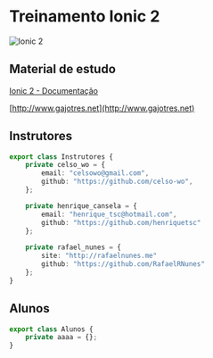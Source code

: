 # Treinamento Ionic 2

![Ionic 2](http://ionic.io/img/2.png)

## Material de estudo

[Ionic 2 - Documentação](https://ionicframework.com/docs/v2/)

[http://www.gajotres.net](http://www.gajotres.net)

## Instrutores

```typescript
export class Instrutores {
    private celso_wo = {
        email: "celsowo@gmail.com",
        github: "https://github.com/celso-wo",
    };

    private henrique_cansela = {
        email: "henrique_tsc@hotmail.com",
        github: "https://github.com/henriquetsc"
    };
    
    private rafael_nunes = {
        site: "http://rafaelnunes.me"
        github: "https://github.com/RafaelRNunes"
    };
}
```

## Alunos

```typescript
export class Alunos {
    private aaaa = {};
}
```
